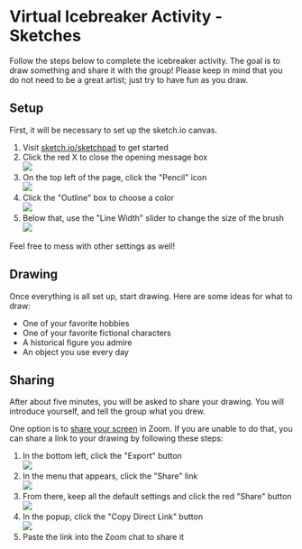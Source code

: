 # Virtual Icebreaker Activity - Sketches
Follow the steps below to complete the icebreaker activity. The goal is to draw something and share it with the group! Please keep in mind that you do not need to be a great artist; just try to have fun as you draw.

## Setup
First, it will be necessary to set up the sketch.io canvas.

1. Visit [sketch.io/sketchpad](https://sketch.io/sketchpad) to get started
1. Click the red X to close the opening message box  
    ![](https://i.imgur.com/OxkYyDo.png)
1. On the top left of the page, click the "Pencil" icon  
    ![](https://i.imgur.com/QnOApWx.png)
1. Click the "Outline" box to choose a color  
    ![](https://i.imgur.com/3Gdt4Pn.png)
1. Below that, use the "Line Width" slider to change the size of the brush  
    ![](https://i.imgur.com/zQDESfa.png)

Feel free to mess with other settings as well!

## Drawing
Once everything is all set up, start drawing. Here are some ideas for what to draw:

- One of your favorite hobbies
- One of your favorite fictional characters
- A historical figure you admire
- An object you use every day

## Sharing
After about five minutes, you will be asked to share your drawing. You will introduce yourself, and tell the group what you drew.

One option is to [share your screen](https://support.zoom.us/hc/en-us/articles/201362153-Sharing-your-screen-content-or-second-camera) in Zoom. If you are unable to do that, you can share a link to your drawing by following these steps:

1. In the bottom left, click the "Export" button  
    ![](https://i.imgur.com/haMA7xC.png)
1. In the menu that appears, click the "Share" link  
    ![](https://i.imgur.com/DxgtCk2.png)
1. From there, keep all the default settings and click the red "Share" button  
    ![](https://i.imgur.com/c08hqAH.png)
1. In the popup, click the "Copy Direct Link" button  
    ![](https://i.imgur.com/7gYPP60.png)
1. Paste the link into the Zoom chat to share it